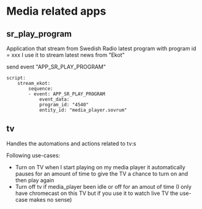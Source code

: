 # Media related apps
## sr_play_program
Application that stream from Swedish Radio latest program with program id = xxx
I use it to stream latest news from "Ekot" 

send event "APP_SR_PLAY_PROGRAM"

```
script:
    stream_ekot:
        sequence:
        - event: APP_SR_PLAY_PROGRAM
            event_data:
            program_id: "4540"
            entity_id: "media_player.sovrum"

```

## tv
Handles the automations and actions related to tv:s

Following use-cases:
- Turn on TV when I start playing on my media player
  it automatically pauses for an amount of time to give the TV
  a chance to turn on and then play again
- Turn off tv if media_player been idle or off for an amout of time
  (I only have chromecast on this TV but if you use it to watch live TV the use-case makes no sense)